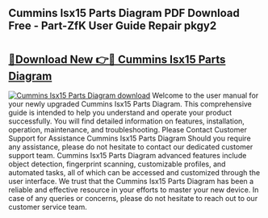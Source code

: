 ## Cummins Isx15 Parts Diagram PDF Download Free - Part-ZfK User Guide Repair pkgy2

# <h2><a href="http://dforu4f.blite.top/?on=Cummins+Isx15+Parts+Diagram">🔗Download New 👉🔴 Cummins Isx15 Parts Diagram</a></h2>

[![Cummins Isx15 Parts Diagram download](https://i.imgur.com/lujVjoI.png)](http://dforu4f.blite.top/?on=Cummins+Isx15+Parts+Diagram)
Welcome to the user manual for your newly upgraded Cummins Isx15 Parts Diagram. This comprehensive guide is intended to help you understand and operate your product successfully. You will find detailed information on features, installation, operation, maintenance, and troubleshooting. Please Contact Customer Support for Assistance Cummins Isx15 Parts Diagram Should you require any assistance, please do not hesitate to contact our dedicated customer support team. Cummins Isx15 Parts Diagram advanced features include object detection, fingerprint scanning, customizable profiles, and automated tasks, all of which can be accessed and customized through the user interface. We trust that the Cummins Isx15 Parts Diagram has been a reliable and effective resource in your efforts to master your new device. In case of any queries or concerns, please do not hesitate to reach out to our customer service team.
